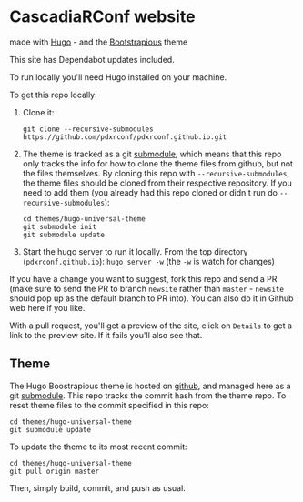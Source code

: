 # CascadiaRConf website

made with [Hugo](https://gohugo.io/) - and the [Bootstrapious](https://bootstrapious.com/free-templates) theme 

This site has Dependabot updates included.

To run locally you'll need Hugo installed on your machine.

To get this repo locally: 

1. Clone it: 
    ```
    git clone --recursive-submodules https://github.com/pdxrconf/pdxrconf.github.io.git
    ```  
2. The theme is tracked as a git [submodule](https://git-scm.com/book/en/v2/Git-Tools-Submodules), which means that this repo only tracks the info for how to clone the theme files from github, but not the files themselves. By cloning this repo with `--recursive-submodules`, the theme files should be cloned from their respective repository. If you need to add them (you already had this repo cloned or didn't run do `--recursive-submodules`): 
    ```
    cd themes/hugo-universal-theme
    git submodule init
    git submodule update
    ```
3. Start the hugo server to run it locally. From the top directory (`pdxrconf.github.io`): `hugo server -w` (the `-w` is watch for changes)

If you have a change you want to suggest, fork this repo and send a PR (make sure to send the PR to branch `newsite` rather than `master` - `newsite` should pop up as the default branch to PR into). You can also do it in Github web here if you like. 

With a pull request, you'll get a preview of the site, click on `Details` to get a link to the preview site. If it fails you'll also see that.

## Theme

The Hugo Boostrapious theme is hosted on [github](https://github.com/devcows/hugo-universal-theme), and managed here as a git [submodule](https://git-scm.com/book/en/v2/Git-Tools-Submodules). This repo tracks the commit hash from the theme repo. To reset theme files to the commit specified in this repo: 

```
cd themes/hugo-universal-theme
git submodule update
```

To update the theme to its most recent commit: 

```
cd themes/hugo-universal-theme
git pull origin master
```

Then, simply build, commit, and push as usual. 